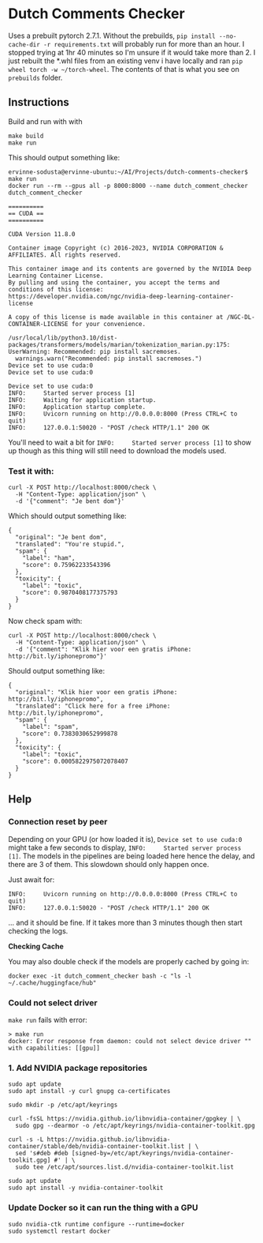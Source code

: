 # Dutch Comments Checker

Uses a prebuilt pytorch 2.7.1. 
Without the prebuilds, `pip install --no-cache-dir -r requirements.txt` will probably run for more than an hour. I stopped trying at 1hr 40 minutes so I'm unsure if it would take more than 2. I just rebuilt the *.whl files from an existing venv i have locally and ran `pip wheel torch -w ~/torch-wheel`. The contents of that is what you see on `prebuilds` folder.


## Instructions

Build and run with with
```
make build
make run
```

This should output something like:

```
ervinne-sodusta@ervinne-ubuntu:~/AI/Projects/dutch-comments-checker$ make run
docker run --rm --gpus all -p 8000:8000 --name dutch_comment_checker dutch_comment_checker

==========
== CUDA ==
==========

CUDA Version 11.8.0

Container image Copyright (c) 2016-2023, NVIDIA CORPORATION & AFFILIATES. All rights reserved.

This container image and its contents are governed by the NVIDIA Deep Learning Container License.
By pulling and using the container, you accept the terms and conditions of this license:
https://developer.nvidia.com/ngc/nvidia-deep-learning-container-license

A copy of this license is made available in this container at /NGC-DL-CONTAINER-LICENSE for your convenience.

/usr/local/lib/python3.10/dist-packages/transformers/models/marian/tokenization_marian.py:175: UserWarning: Recommended: pip install sacremoses.
  warnings.warn("Recommended: pip install sacremoses.")
Device set to use cuda:0
Device set to use cuda:0

Device set to use cuda:0
INFO:     Started server process [1]
INFO:     Waiting for application startup.
INFO:     Application startup complete.
INFO:     Uvicorn running on http://0.0.0.0:8000 (Press CTRL+C to quit)
INFO:     127.0.0.1:50020 - "POST /check HTTP/1.1" 200 OK

```

You'll need to wait a bit for `INFO:     Started server process [1]` to show up though as this thing will still need to download the models used.

### Test it with:

```
curl -X POST http://localhost:8000/check \
  -H "Content-Type: application/json" \
  -d '{"comment": "Je bent dom"}'
```

Which should output something like:
```
{
  "original": "Je bent dom",
  "translated": "You're stupid.",
  "spam": {
    "label": "ham",
    "score": 0.75962233543396
  },
  "toxicity": {
    "label": "toxic",
    "score": 0.9870408177375793
  }
}
```

Now check spam with:

```
curl -X POST http://localhost:8000/check \
  -H "Content-Type: application/json" \
  -d '{"comment": "Klik hier voor een gratis iPhone: http://bit.ly/iphonepromo"}'
```

Should output something like:

```
{
  "original": "Klik hier voor een gratis iPhone: http://bit.ly/iphonepromo",
  "translated": "Click here for a free iPhone: http://bit.ly/iphonepromo",
  "spam": {
    "label": "spam",
    "score": 0.7383030652999878
  },
  "toxicity": {
    "label": "toxic",
    "score": 0.0005822975072078407
  }
}
```

## Help

### Connection reset by peer

Depending on your GPU (or how loaded it is), `Device set to use cuda:0` might take a few seconds to display, `INFO:     Started server process [1]`. The models in the pipelines are being loaded here hence the delay, and there are 3 of them. This slowdown should only happen once.

Just await for:
```
INFO:     Uvicorn running on http://0.0.0.0:8000 (Press CTRL+C to quit)
INFO:     127.0.0.1:50020 - "POST /check HTTP/1.1" 200 OK
```

... and it should be fine. If it takes more than 3 minutes though then start checking the logs.

**Checking Cache**

You may also double check if the models are properly cached by going in:
```
docker exec -it dutch_comment_checker bash -c "ls -l ~/.cache/huggingface/hub"
```

### Could not select driver

`make run` fails with error:

```
> make run
docker: Error response from daemon: could not select device driver "" with capabilities: [[gpu]]
```

### 1. Add NVIDIA package repositories
```
sudo apt update
sudo apt install -y curl gnupg ca-certificates
```

```
sudo mkdir -p /etc/apt/keyrings
```
```
curl -fsSL https://nvidia.github.io/libnvidia-container/gpgkey | \
  sudo gpg --dearmor -o /etc/apt/keyrings/nvidia-container-toolkit.gpg
```

```
curl -s -L https://nvidia.github.io/libnvidia-container/stable/deb/nvidia-container-toolkit.list | \
  sed 's#deb #deb [signed-by=/etc/apt/keyrings/nvidia-container-toolkit.gpg] #' | \
  sudo tee /etc/apt/sources.list.d/nvidia-container-toolkit.list
```

```
sudo apt update
sudo apt install -y nvidia-container-toolkit
```

### Update Docker so it can run the thing with a GPU

```
sudo nvidia-ctk runtime configure --runtime=docker
sudo systemctl restart docker
```


